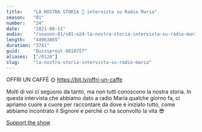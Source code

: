 ```yaml
---
title:    "LA NOSTRA STORIA 🥰 intervista su Radio Maria"
season:   "01"
number:   "24"
date:     "2021-08-11"
audio:    "/season-01/s01-e24-la-nostra-storia-intervista-su-radio-maria.mp3"
length:   "44963865"
duration: "3741"
guid:     "Buzzsprout-9010757"
aliases:  ["/0124"]
slug:     "la-nostra-storia-intervista-su-radio-maria"
---
```

OFFRI UN CAFFÈ 🌞 https://bit.ly/offri-un-caffe

Molti di voi ci seguono da tanto, ma non tutti conoscono la nostra storia. In questa intervista che abbiamo dato a radio Maria qualche giorno fa, ci apriamo cuore a cuore per raccontare da dove è iniziato tutto, come abbiamo incontrato il Signore e perché ci ha sconvolto la vita 😎

[Support the show](https://bit.ly/offri-un-caffe)
                